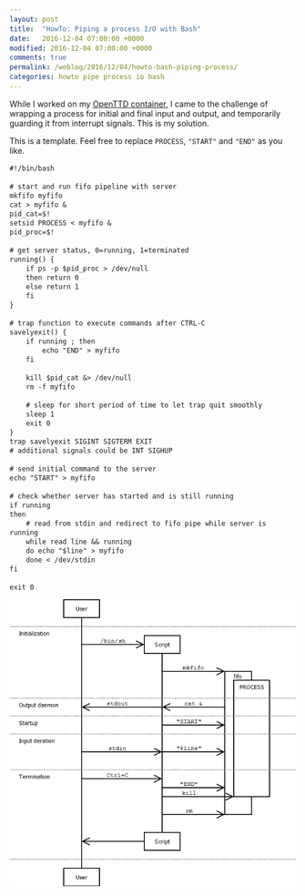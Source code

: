 ```yaml
---
layout: post
title:  "HowTo: Piping a process I/O with Bash"
date:   2016-12-04 07:00:00 +0000
modified: 2016-12-04 07:00:00 +0000 
comments: true
permalink: /weblog/2016/12/04/howto-bash-piping-process/
categories: howto pipe process io bash
---
```


While I worked on my [OpenTTD container][dockerottd], I came to the challenge of wrapping a process for initial and final input and output, and temporarily guarding it from interrupt signals. This is my solution.

<!--more-->

This is a template. Feel free to replace ``PROCESS``, ``"START"`` and ``"END"`` as you like.


```
#!/bin/bash

# start and run fifo pipeline with server
mkfifo myfifo
cat > myfifo &
pid_cat=$!
setsid PROCESS < myfifo &
pid_proc=$!

# get server status, 0=running, 1=terminated
running() {
	if ps -p $pid_proc > /dev/null
	then return 0
	else return 1
	fi
}

# trap function to execute commands after CTRL-C
savelyexit() {
	if running ; then
		echo "END" > myfifo
	fi

	kill $pid_cat &> /dev/null
	rm -f myfifo
	
	# sleep for short period of time to let trap quit smoothly
	sleep 1
	exit 0
}
trap savelyexit SIGINT SIGTERM EXIT
# additional signals could be INT SIGHUP

# send initial command to the server
echo "START" > myfifo

# check whether server has started and is still running
if running
then
	# read from stdin and redirect to fifo pipe while server is running
	while read line && running
	do echo "$line" > myfifo
	done < /dev/stdin
fi

exit 0
```



![diagram][dia]

[dockerottd]: https://github.com/newtork/docker-openttd
[dia]: /content-images/piping0.png
